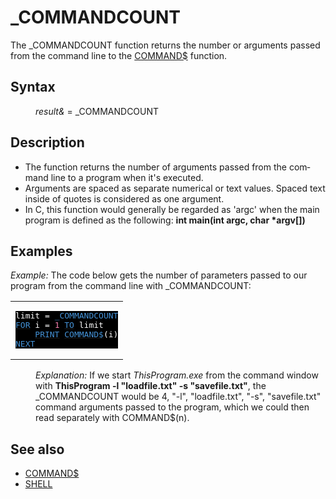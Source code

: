 <style>pre.codeide, pre.outputfixed, .outputcrt0 { background-color: #000 !important; color: #FFF !important; }</style><!DOCTYPE html>
<html class="client-nojs" dir="ltr" lang="en">
<head>
<title>_COMMANDCOUNT - QB64 Phoenix Edition Wiki</title>
</head>
<body class="mediawiki ltr sitedir-ltr mw-hide-empty-elt ns-0 ns-subject page-COMMANDCOUNT rootpage-COMMANDCOUNT skin-vector action-view skin-vector-legacy vector-feature-language-in-header-enabled vector-feature-language-in-main-page-header-disabled vector-feature-language-alert-in-sidebar-disabled vector-feature-sticky-header-disabled vector-feature-sticky-header-edit-disabled vector-feature-table-of-contents-disabled vector-feature-visual-enhancement-next-disabled">
<div class="mw-body" id="content" role="main">
<a id="top"></a>
<h1 class="firstHeading mw-first-heading" id="firstHeading">_COMMANDCOUNT</h1>
<div class="vector-body" id="bodyContent">
<div class="mw-body-content mw-content-ltr" dir="ltr" id="mw-content-text" lang="en"><div class="mw-parser-output"><p>The <a class="mw-selflink selflink">_COMMANDCOUNT</a> function returns the number or arguments passed from the command line to the <a href="COMMAND$" title="COMMAND$">COMMAND$</a> function.
</p>
<h2><span class="mw-headline" id="Syntax">Syntax</span></h2>
<dl><dd><i>result&amp;</i> = <a class="mw-selflink selflink">_COMMANDCOUNT</a></dd></dl>
<p>
</p>
<h2><span class="mw-headline" id="Description">Description</span></h2>
<ul><li>The function returns the number of arguments passed from the command line to a program when it's executed.</li>
<li>Arguments are spaced as separate numerical or text values. Spaced text inside of quotes is considered as one argument.</li>
<li>In C, this function would generally be regarded as 'argc' when the main program is defined as the following: <b>int main(int argc, char *argv[])</b></li></ul>
<p>
</p>
<h2><span class="mw-headline" id="Examples">Examples</span></h2>
<p><i>Example:</i> The code below gets the number of parameters passed to our program from the command line with _COMMANDCOUNT:
</p>
<table cellpadding="15px" width="100%">
<tbody><tr>
<td><pre class="codeide">limit = <a class="mw-selflink selflink"><span style="color:#4593D8;">_COMMANDCOUNT</span></a>
<a href="FOR" title="FOR"><span style="color:#4593D8;">FOR</span></a> i = <span style="color:#F580B1;">1</span> <a href="TO" title="TO"><span style="color:#4593D8;">TO</span></a> limit
    <a href="PRINT" title="PRINT"><span style="color:#4593D8;">PRINT</span></a> <a href="COMMAND$" title="COMMAND$"><span style="color:#4593D8;">COMMAND$</span></a>(i)
<a href="NEXT" title="NEXT"><span style="color:#4593D8;">NEXT</span></a>
</pre>
</td></tr></tbody></table>
<dl><dd><i>Explanation:</i> If we start <i>ThisProgram.exe</i> from the command window with <b>ThisProgram -l "loadfile.txt" -s "savefile.txt"</b>, the _COMMANDCOUNT would be 4, "-l", "loadfile.txt", "-s", "savefile.txt" command arguments passed to the program, which we could then read separately with COMMAND$(n).</dd></dl>
<p>
</p>
<h2><span class="mw-headline" id="See_also">See also</span></h2>
<ul><li><a href="COMMAND$" title="COMMAND$">COMMAND$</a></li>
<li><a href="SHELL" title="SHELL">SHELL</a></li></ul>
<p>
</p>
<!-- 
NewPP limit report
Cached time: 20240715062259
Cache expiry: 86400
Reduced expiry: false
Complications: [show‐toc]
CPU time usage: 0.028 seconds
Real time usage: 0.038 seconds
Preprocessor visited node count: 74/1000000
Post‐expand include size: 1014/2097152 bytes
Template argument size: 85/2097152 bytes
Highest expansion depth: 3/100
Expensive parser function count: 0/100
Unstrip recursion depth: 0/20
Unstrip post‐expand size: 0/5000000 bytes
-->
<!--
Transclusion expansion time report (%,ms,calls,template)
100.00%   26.115      1 -total
 10.50%    2.742      1 Template:PageSyntax
 10.31%    2.692      6 Template:Cl
 10.14%    2.647      1 Template:Parameter
  9.86%    2.574      1 Template:PageExamples
  9.85%    2.573      1 Template:CodeStart
  9.67%    2.526      1 Template:PageDescription
  8.85%    2.312      1 Template:Text
  8.74%    2.282      1 Template:CodeEnd
  8.65%    2.260      1 Template:PageSeeAlso
-->
<!-- Saved in parser cache with key qb64pnix_mw19894-mwmb_:pcache:idhash:92-0!canonical and timestamp 20240715062259 and revision id 8287.
 -->
</div>
</div>
</div>
</div>
</body>
</html>